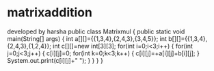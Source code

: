 # matrixaddition
developed by harsha
public class Matrixmul 
{
	public static void main(String[] args)
	{
		int a[][]={{1,3,4},{2,4,3},{3,4,5}};
		int b[][]={{1,3,4},{2,4,3},{1,2,4}};
		int c[][]=new int[3][3];
		for(int i=0;i<3;i++)
		{
			for(int j=0;j<3;j++)
			{
				c[i][j]=0;
				for(int k=0;k<3;k++)
				{
					c[i][j]=+a[i][j]+b[i][j];
				}
				System.out.print(c[i][j]+" ");
			}
		}
	}
}
